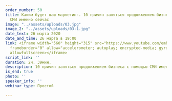 ```yaml
---
order_number: 50
title: Каким будет ваш маркетинг. 10 причин заняться продвижением бизнеса с помощью
  СМИ именно сейчас
image: "../assets/uploads/03.jpg"
image_2: "../assets/uploads/03-1.jpg"
date_text: 26 марта 2020
date_and_time: 26 марта в 19:00
link: <iframe width="560" height="315" src="https://www.youtube.com/embed/LjFtRnjHvxs"
  frameborder="0" allow="accelerometer; autoplay; encrypted-media; gyroscope; picture-in-picture"
  allowfullscreen></iframe>
script_link: ''
duration: 2ч. 39мин.
description: 10 причин заняться продвижением бизнеса с помощью СМИ именно сейчас
is_end: true
photo: ''
speaker_info: ''
webinar_type: Простой

---
```

